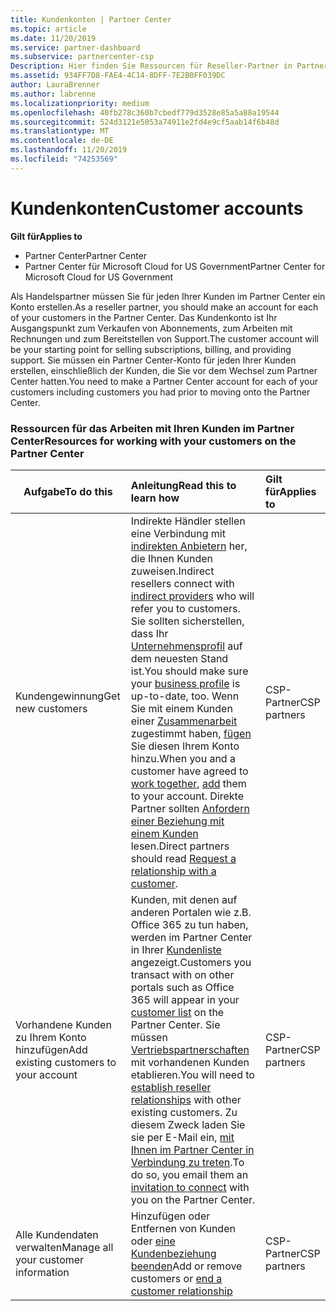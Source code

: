 ```yaml
---
title: Kundenkonten | Partner Center
ms.topic: article
ms.date: 11/20/2019
ms.service: partner-dashboard
ms.subservice: partnercenter-csp
Description: Hier finden Sie Ressourcen für Reseller-Partner in Partner Center. Dies umfasst das Erstellen von Kundenkonten vor dem Verkauf von Abonnements, Rechnungen oder Angebots Support.
ms.assetid: 934FF7D8-FAE4-4C14-8DFF-7E2B0FF039DC
author: LauraBrenner
ms.author: labrenne
ms.localizationpriority: medium
ms.openlocfilehash: 40fb278c360b7cbedf779d3528e85a5a88a19544
ms.sourcegitcommit: 524d3121e5053a74911e2fd4e9cf5aab14f6b48d
ms.translationtype: MT
ms.contentlocale: de-DE
ms.lasthandoff: 11/20/2019
ms.locfileid: "74253569"
---
```

# <a name="customer-accounts"></a><span data-ttu-id="87834-104">Kundenkonten</span><span class="sxs-lookup"><span data-stu-id="87834-104">Customer accounts</span></span>

<span data-ttu-id="87834-105">**Gilt für**</span><span class="sxs-lookup"><span data-stu-id="87834-105">**Applies to**</span></span>

-  <span data-ttu-id="87834-106">Partner Center</span><span class="sxs-lookup"><span data-stu-id="87834-106">Partner Center</span></span>
-  <span data-ttu-id="87834-107">Partner Center für Microsoft Cloud for US Government</span><span class="sxs-lookup"><span data-stu-id="87834-107">Partner Center for Microsoft Cloud for US Government</span></span>


<span data-ttu-id="87834-108">Als Handelspartner müssen Sie für jeden Ihrer Kunden im Partner Center ein Konto erstellen.</span><span class="sxs-lookup"><span data-stu-id="87834-108">As a reseller partner, you should make an account for each of your customers in the Partner Center.</span></span> <span data-ttu-id="87834-109">Das Kundenkonto ist Ihr Ausgangspunkt zum Verkaufen von Abonnements, zum Arbeiten mit Rechnungen und zum Bereitstellen von Support.</span><span class="sxs-lookup"><span data-stu-id="87834-109">The customer account will be your starting point for selling subscriptions, billing, and providing support.</span></span> <span data-ttu-id="87834-110">Sie müssen ein Partner Center-Konto für jeden Ihrer Kunden erstellen, einschließlich der Kunden, die Sie vor dem Wechsel zum Partner Center hatten.</span><span class="sxs-lookup"><span data-stu-id="87834-110">You need to make a Partner Center account for each of your customers including customers you had prior to moving onto the Partner Center.</span></span>

### <a name="resources-for-working-with-your-customers-on-the-partner-center"></a><span data-ttu-id="87834-111">Ressourcen für das Arbeiten mit Ihren Kunden im Partner Center</span><span class="sxs-lookup"><span data-stu-id="87834-111">Resources for working with your customers on the Partner Center</span></span>

|<span data-ttu-id="87834-112">**Aufgabe**</span><span class="sxs-lookup"><span data-stu-id="87834-112">**To do this**</span></span>   |<span data-ttu-id="87834-113">**Anleitung**</span><span class="sxs-lookup"><span data-stu-id="87834-113">**Read this to learn how**</span></span>   |<span data-ttu-id="87834-114">**Gilt für**</span><span class="sxs-lookup"><span data-stu-id="87834-114">**Applies to**</span></span>|
|-----------------|:----------------------------|:--------------|
|<span data-ttu-id="87834-115">Kundengewinnung</span><span class="sxs-lookup"><span data-stu-id="87834-115">Get new customers</span></span>|<span data-ttu-id="87834-116">Indirekte Händler stellen eine Verbindung mit [indirekten Anbietern](indirect-reseller-tasks-in-partner-center.md) her, die Ihnen Kunden zuweisen.</span><span class="sxs-lookup"><span data-stu-id="87834-116">Indirect resellers connect with [indirect providers](indirect-reseller-tasks-in-partner-center.md) who will refer you to customers.</span></span> <span data-ttu-id="87834-117">Sie sollten sicherstellen, dass Ihr [Unternehmensprofil](create-a-marketing-profile.md) auf dem neuesten Stand ist.</span><span class="sxs-lookup"><span data-stu-id="87834-117">You should make sure your [business profile](create-a-marketing-profile.md) is up-to-date, too.</span></span> <span data-ttu-id="87834-118">Wenn Sie mit einem Kunden einer [Zusammenarbeit](responding-to-referrals.md) zugestimmt haben, [fügen](add-a-new-customer.md) Sie diesen Ihrem Konto hinzu.</span><span class="sxs-lookup"><span data-stu-id="87834-118">When you and a customer have agreed to [work together](responding-to-referrals.md), [add](add-a-new-customer.md) them to your account.</span></span> <span data-ttu-id="87834-119">Direkte Partner sollten [Anfordern einer Beziehung mit einem Kunden](request-a-relationship-with-a-customer.md) lesen.</span><span class="sxs-lookup"><span data-stu-id="87834-119">Direct partners should read [ Request a relationship with a customer](request-a-relationship-with-a-customer.md).</span></span>|<span data-ttu-id="87834-120">CSP-Partner</span><span class="sxs-lookup"><span data-stu-id="87834-120">CSP partners</span></span>|
|<span data-ttu-id="87834-121">Vorhandene Kunden zu Ihrem Konto hinzufügen</span><span class="sxs-lookup"><span data-stu-id="87834-121">Add existing customers to your account</span></span>   | <span data-ttu-id="87834-122">Kunden, mit denen auf anderen Portalen wie z.B. Office 365 zu tun haben, werden im Partner Center in Ihrer [Kundenliste](see-your-customer-list.md) angezeigt.</span><span class="sxs-lookup"><span data-stu-id="87834-122">Customers you transact with on other portals such as Office 365 will appear in your [customer list](see-your-customer-list.md) on the Partner Center.</span></span> <span data-ttu-id="87834-123">Sie müssen [Vertriebspartnerschaften](indirect-reseller-tasks-in-partner-center.md) mit vorhandenen Kunden etablieren.</span><span class="sxs-lookup"><span data-stu-id="87834-123">You will need to [establish reseller relationships](indirect-reseller-tasks-in-partner-center.md) with other existing customers.</span></span> <span data-ttu-id="87834-124">Zu diesem Zweck laden Sie sie per E-Mail ein, [mit Ihnen im Partner Center in Verbindung zu treten](responding-to-referrals.md).</span><span class="sxs-lookup"><span data-stu-id="87834-124">To do so, you email them an [invitation to connect](responding-to-referrals.md) with you on the Partner Center.</span></span>   | <span data-ttu-id="87834-125">CSP-Partner</span><span class="sxs-lookup"><span data-stu-id="87834-125">CSP partners</span></span>   |
|<span data-ttu-id="87834-126">Alle Kundendaten verwalten</span><span class="sxs-lookup"><span data-stu-id="87834-126">Manage all your customer information</span></span>   | <span data-ttu-id="87834-127">Hinzufügen oder Entfernen von Kunden oder [eine Kundenbeziehung beenden](remove-a-relationship.md)</span><span class="sxs-lookup"><span data-stu-id="87834-127">Add or remove customers or [end a customer relationship](remove-a-relationship.md)</span></span>|   <span data-ttu-id="87834-128">CSP-Partner</span><span class="sxs-lookup"><span data-stu-id="87834-128">CSP partners</span></span> |